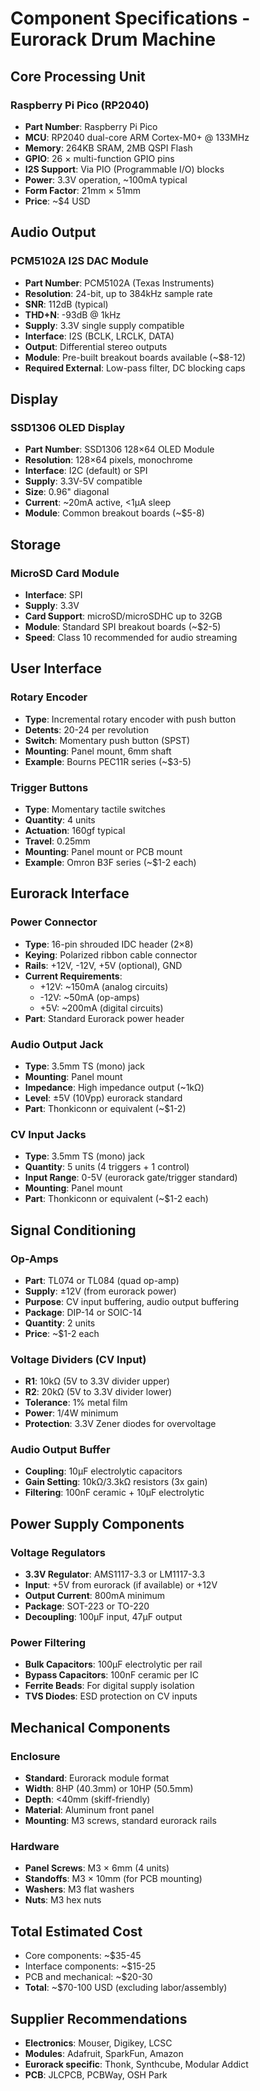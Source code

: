 # Component Specifications - Eurorack Drum Machine

## Core Processing Unit

### Raspberry Pi Pico (RP2040)
- **Part Number**: Raspberry Pi Pico
- **MCU**: RP2040 dual-core ARM Cortex-M0+ @ 133MHz
- **Memory**: 264KB SRAM, 2MB QSPI Flash
- **GPIO**: 26 × multi-function GPIO pins
- **I2S Support**: Via PIO (Programmable I/O) blocks
- **Power**: 3.3V operation, ~100mA typical
- **Form Factor**: 21mm × 51mm
- **Price**: ~$4 USD

## Audio Output

### PCM5102A I2S DAC Module
- **Part Number**: PCM5102A (Texas Instruments)
- **Resolution**: 24-bit, up to 384kHz sample rate
- **SNR**: 112dB (typical)
- **THD+N**: -93dB @ 1kHz
- **Supply**: 3.3V single supply compatible
- **Interface**: I2S (BCLK, LRCLK, DATA)
- **Output**: Differential stereo outputs
- **Module**: Pre-built breakout boards available (~$8-12)
- **Required External**: Low-pass filter, DC blocking caps

## Display

### SSD1306 OLED Display
- **Part Number**: SSD1306 128×64 OLED Module
- **Resolution**: 128×64 pixels, monochrome
- **Interface**: I2C (default) or SPI
- **Supply**: 3.3V-5V compatible
- **Size**: 0.96" diagonal
- **Current**: ~20mA active, <1µA sleep
- **Module**: Common breakout boards (~$5-8)

## Storage

### MicroSD Card Module
- **Interface**: SPI
- **Supply**: 3.3V
- **Card Support**: microSD/microSDHC up to 32GB
- **Module**: Standard SPI breakout boards (~$2-5)
- **Speed**: Class 10 recommended for audio streaming

## User Interface

### Rotary Encoder
- **Type**: Incremental rotary encoder with push button
- **Detents**: 20-24 per revolution
- **Switch**: Momentary push button (SPST)
- **Mounting**: Panel mount, 6mm shaft
- **Example**: Bourns PEC11R series (~$3-5)

### Trigger Buttons
- **Type**: Momentary tactile switches
- **Quantity**: 4 units
- **Actuation**: 160gf typical
- **Travel**: 0.25mm
- **Mounting**: Panel mount or PCB mount
- **Example**: Omron B3F series (~$1-2 each)

## Eurorack Interface

### Power Connector
- **Type**: 16-pin shrouded IDC header (2×8)
- **Keying**: Polarized ribbon cable connector
- **Rails**: +12V, -12V, +5V (optional), GND
- **Current Requirements**:
  - +12V: ~150mA (analog circuits)
  - -12V: ~50mA (op-amps)
  - +5V: ~200mA (digital circuits)
- **Part**: Standard Eurorack power header

### Audio Output Jack
- **Type**: 3.5mm TS (mono) jack
- **Mounting**: Panel mount
- **Impedance**: High impedance output (~1kΩ)
- **Level**: ±5V (10Vpp) eurorack standard
- **Part**: Thonkiconn or equivalent (~$1-2)

### CV Input Jacks
- **Type**: 3.5mm TS (mono) jack
- **Quantity**: 5 units (4 triggers + 1 control)
- **Input Range**: 0-5V (eurorack gate/trigger standard)
- **Mounting**: Panel mount
- **Part**: Thonkiconn or equivalent (~$1-2 each)

## Signal Conditioning

### Op-Amps
- **Part**: TL074 or TL084 (quad op-amp)
- **Supply**: ±12V (from eurorack power)
- **Purpose**: CV input buffering, audio output buffering
- **Package**: DIP-14 or SOIC-14
- **Quantity**: 2 units
- **Price**: ~$1-2 each

### Voltage Dividers (CV Input)
- **R1**: 10kΩ (5V to 3.3V divider upper)
- **R2**: 20kΩ (5V to 3.3V divider lower)
- **Tolerance**: 1% metal film
- **Power**: 1/4W minimum
- **Protection**: 3.3V Zener diodes for overvoltage

### Audio Output Buffer
- **Coupling**: 10µF electrolytic capacitors
- **Gain Setting**: 10kΩ/3.3kΩ resistors (3x gain)
- **Filtering**: 100nF ceramic + 10µF electrolytic

## Power Supply Components

### Voltage Regulators
- **3.3V Regulator**: AMS1117-3.3 or LM1117-3.3
- **Input**: +5V from eurorack (if available) or +12V
- **Output Current**: 800mA minimum
- **Package**: SOT-223 or TO-220
- **Decoupling**: 100µF input, 47µF output

### Power Filtering
- **Bulk Capacitors**: 100µF electrolytic per rail
- **Bypass Capacitors**: 100nF ceramic per IC
- **Ferrite Beads**: For digital supply isolation
- **TVS Diodes**: ESD protection on CV inputs

## Mechanical Components

### Enclosure
- **Standard**: Eurorack module format
- **Width**: 8HP (40.3mm) or 10HP (50.5mm)
- **Depth**: <40mm (skiff-friendly)
- **Material**: Aluminum front panel
- **Mounting**: M3 screws, standard eurorack rails

### Hardware
- **Panel Screws**: M3 × 6mm (4 units)
- **Standoffs**: M3 × 10mm (for PCB mounting)
- **Washers**: M3 flat washers
- **Nuts**: M3 hex nuts

## Total Estimated Cost
- Core components: ~$35-45
- Interface components: ~$15-25
- PCB and mechanical: ~$20-30
- **Total**: ~$70-100 USD (excluding labor/assembly)

## Supplier Recommendations
- **Electronics**: Mouser, Digikey, LCSC
- **Modules**: Adafruit, SparkFun, Amazon
- **Eurorack specific**: Thonk, Synthcube, Modular Addict
- **PCB**: JLCPCB, PCBWay, OSH Park
